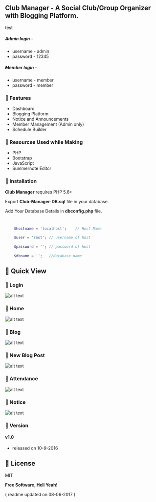 ## Club Manager - A Social Club/Group Organizer with Blogging Platform.
test
##### Admin login -
* username - admin
* password - 12345

##### Member login -
* username - member
* password - member


### :pushpin: Features
* Dashboard
* Blogging Platform
* Notice and Announcements
* Member Management (Admin only)
* Schedule Builder

### :pushpin: Resources Used while Making
* PHP
* Bootstrap
* JavaScript
* Summernote Editor

### :pushpin: Installation

**Club Manager** requires PHP 5.6+

Export **Club-Manager-DB.sql** file in your database.

Add Your Database Details in **dbconfig.php** file.

```php


	$hostname = 'localhost'; 	// Host Name
	
	$user = 'root'; // username of host
	
	$password = ''; // password of host
	
	$dbname = ''; 	//database name


```
## :pushpin: Quick View

### :pushpin: Login

![alt text](https://github.com/shindesharad71/Club-Manager/blob/master/screens/login.png?raw=true "Login")

### :pushpin: Home

![alt text](https://github.com/shindesharad71/Club-Manager/blob/master/screens/home.png?raw=true "Home")

### :pushpin: Blog

![alt text](https://github.com/shindesharad71/Club-Manager/blob/master/screens/blog.png?raw=true "Blog")

### :pushpin: New Blog Post

![alt text](https://github.com/shindesharad71/Club-Manager/blob/master/screens/new_blog.png?raw=true "New Blog")

### :pushpin: Attendance

![alt text](https://github.com/shindesharad71/Club-Manager/blob/master/screens/attendance.png?raw=true "Attendance")

### :pushpin: Notice

![alt text](https://github.com/shindesharad71/Club-Manager/blob/master/screens/notice.png?raw=true "Notice")

### :pushpin: Version

#### v1.0
* released on 10-9-2016


:pushpin: License
----

MIT


**Free Software, Hell Yeah!**


( readme updated on 08-06-2017 )
